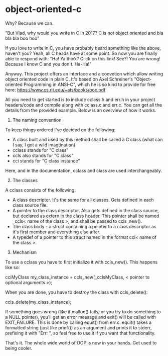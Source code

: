 # object-oriented-c
Why? Because we can.

"But Vlad, why would you write in C in 2017? C is not object oriented and bla bla bla boo hoo"

If you love to write in C, you have probably heard something like the above, haven't you?
Yeah, all C heads have at some point. So now you are finally able to respond with:
"Ha! Ya think? Click on this link! See?! You are wrong! Because I know C and you don't. Ha-Ha!"

Anyway. This project offers an interface and a convetion which allow writing object oriented code in plain C.
It's based on Axel Schreiner's "Object-oriented Programming in ANSI-C", which he is so kind to provide for free
here: https://www.cs.rit.edu/~ats/books/ooc.pdf

All you need to get started is to include cclass.h and err.h in your project headers/code and compile along with 
cclass.c and err.c. You can get all the details from the provided example. Below is an overview of how it works.

1. The naming convention

To keep things ordered I've decided on the following: 

- A class built and used by this method shall be called a C class (what can I say, I got a wild imagtination)
- cclass stands for "C class"
- ccls also stands for "C class"
- cci stands for "C class instance"

Here, and in the documentation, cclass and class are used interchangeably.

2. The classes

A cclass consists of the following:
- A class descriptor. It's the same for all classes. Gets defined in each class source file.
- A pointer to the class descriptor. Also gets defined in the class source, but declared as extern in the class header.
This pointer shall be named _ccls< name of the class >, and shall be passed to ccls_new().
- The class body - a struct containing a pointer to a class descriptor as it's first member and everything else after.
- A typedef of a pointer to this struct named in the format cci< name of the class >.

3. Mechanism

To use a cclass you have to first initialize it with ccls_new(). This happens like so:

cciMyClass my_class_instance = ccls_new(_cclsMyClass, < pointer to optional arguments >);

When you are done, you have to destroy the class with ccls_delete():

ccls_delete(my_class_instance);

If something goes wrong (like if malloc() fails, or you try to do something to a NULL pointer), you'll get an error message
and exit() will be called with EXIT_FAILURE. This is done by calling equit() from err.c.
equit() takes a formatted string (just like prinf()) as an argument and prints it to stderr, prefixing it with "Err: ", so
feel free to use it if you want that functionality.

That's it. The whole wide world of OOP is now in your hands. Get used to being cooler.
